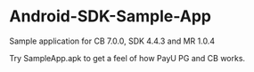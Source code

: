 # Android-SDK-Sample-App
Sample application for CB 7.0.0, SDK 4.4.3 and MR 1.0.4

Try SampleApp.apk to get a feel of how PayU PG and CB works.
